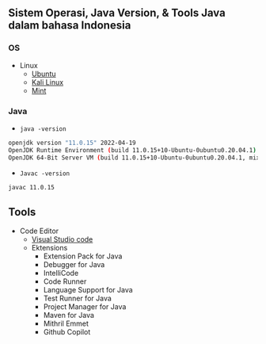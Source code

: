 ## Sistem Operasi, Java Version, & Tools Java dalam bahasa Indonesia

### OS
- Linux
    - [Ubuntu](https://www.ubuntu.com/)
    - [Kali Linux](https://www.kali.org/)
    - [Mint](https://www.linuxmint.com/)

### Java
* `java -version`
```sh
openjdk version "11.0.15" 2022-04-19
OpenJDK Runtime Environment (build 11.0.15+10-Ubuntu-0ubuntu0.20.04.1)
OpenJDK 64-Bit Server VM (build 11.0.15+10-Ubuntu-0ubuntu0.20.04.1, mixed mode, sharing)
```

* `Javac -version`
```sh
javac 11.0.15
```


## Tools
- Code Editor
    - [Visual Studio code](https://code.visualstudio.com/)
    - Ektensions
        - Extension Pack for Java
        - Debugger for Java
        - IntelliCode
        - Code Runner
        - Language Support for Java
        - Test Runner for Java
        - Project Manager for Java
        - Maven for Java
        - Mithril Emmet
        - Github Copilot